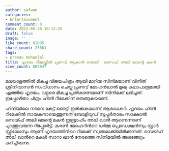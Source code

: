 ```yaml
---
author: safwan
categories:
- Entertainment
comment_count: 0
date: 2022-05-30 10:13:25
draft: false
image: ''
like_count: 61895
share_count: 23681
tags:
- pranav mohanlal
title: ഹൃദയം റീമേയ്ക്കിൽ പ്രണവ് ആകാൻ ഒരുങ്ങി  സൈഫ് അലി ഖാൻ്റെ മകൻ
view_count: 885847
---
```


മലയാളത്തിൽ മികച്ച വിജയചിത്രം ആയി മാറിയ സിനിമയാണ് വിനീത് ശ്രീനിവാസൻ സംവിധാനം ചെയ്ത പ്രണവ് മോഹൻലാൽ മുഖ്യ കഥാപാത്രമായി എത്തിയ ഹൃദയം. വളരെ മികച്ച പ്രതികരണമാണ് സിനിമക്ക് ലഭിച്ചത്. ഇപ്പോഴിതാ ചിത്രം ഹിന്ദി റീമേക്കിന് ഒരുങ്ങുകയാണ്.

ഹിന്ദിയിലെ നടനെ കേട്ട് ഞെട്ടി ഇരിക്കുകയാണ് ആരാധകർ. ഹൃദയം ഹിന്ദി റീമേക്കിൽ നായകനായെത്തുന്നത് ബോളിവുഡ് സൂപ്പർതാരം സാക്ഷാൽ സെയ്ഫ് അലി ഖാൻ്റെ മകൻ ഇബ്രാഹിം അലി ഖാൻ ആണെന്നാണ് പുറത്തുവരുന്ന റിപ്പോർട്ട്. കരൺ ജോഹറിൻറെ ധർമ്മ പ്രൊഡക്ഷൻസും സ്റ്റാർ സ്റ്റുിയോസും ആണ് ഹൃദയത്തിൻറെ റീമേക്ക് സ്വന്തമാക്കിയിരിക്കുന്നത്. സെയ്ഫ് അലി ഖാൻറെ മകൾ സാറാ ഖാൻ നേരത്തെ സിനിമയിൽ അരങ്ങേറ്റം കുറിച്ചിരുന്നു.